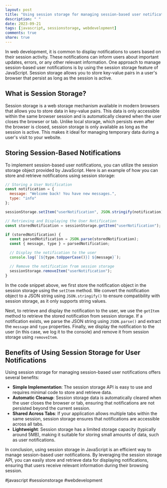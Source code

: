 ```yaml
---
layout: post
title: "Using session storage for managing session-based user notifications in JavaScript"
description: " "
date: 2023-09-21
tags: [javascript, sessionstorage, webdevelopment]
comments: true
share: true
---
```


In web development, it is common to display notifications to users based on their session activity. These notifications can inform users about important updates, errors, or any other relevant information. One approach to manage session-based user notifications is by using the session storage feature of JavaScript. Session storage allows you to store key-value pairs in a user's browser that persist as long as the session is active.

## What is Session Storage?

Session storage is a web storage mechanism available in modern browsers that allows you to store data in key-value pairs. This data is only accessible within the same browser session and is automatically cleared when the user closes the browser or tab. Unlike local storage, which persists even after the browser is closed, session storage is only available as long as the session is active. This makes it ideal for managing temporary data during a user's visit to your website.

## Storing Session-Based Notifications

To implement session-based user notifications, you can utilize the session storage object provided by JavaScript. Here is an example of how you can store and retrieve notifications using session storage:

```javascript
// Storing a User Notification
const notification = {
  message: "Welcome back! You have new messages.",
  type: "info"
};

sessionStorage.setItem("userNotification", JSON.stringify(notification));

// Retrieving and Displaying the User Notification
const storedNotification = sessionStorage.getItem("userNotification");

if (storedNotification) {
  const parsedNotification = JSON.parse(storedNotification);
  const { message, type } = parsedNotification;

  // Display the notification to the user
  console.log(`[${type.toUpperCase()}] ${message}`);

  // Remove the notification from session storage
  sessionStorage.removeItem("userNotification");
}
```

In the code snippet above, we first store the notification object in the session storage using the `setItem` method. We convert the notification object to a JSON string using `JSON.stringify()` to ensure compatibility with session storage, as it only supports string values.

Next, to retrieve and display the notification to the user, we use the `getItem` method to retrieve the stored notification from session storage. If a notification exists, we parse the JSON string using `JSON.parse()` and extract the `message` and `type` properties. Finally, we display the notification to the user (in this case, we log it to the console) and remove it from session storage using `removeItem`.

## Benefits of Using Session Storage for User Notifications

Using session storage for managing session-based user notifications offers several benefits:

- **Simple Implementation**: The session storage API is easy to use and requires minimal code to store and retrieve data.
- **Automatic Cleanup**: Session storage data is automatically cleared when the user closes the browser or tab, ensuring that notifications are not persisted beyond the current session.
- **Shared Across Tabs**: If your application allows multiple tabs within the same session, session storage ensures that notifications are accessible across all tabs.
- **Lightweight**: Session storage has a limited storage capacity (typically around 5MB), making it suitable for storing small amounts of data, such as user notifications.

In conclusion, using session storage in JavaScript is an efficient way to manage session-based user notifications. By leveraging the session storage API, you can easily store and retrieve data for displaying notifications, ensuring that users receive relevant information during their browsing session.

#javascript #sessionstorage #webdevelopment